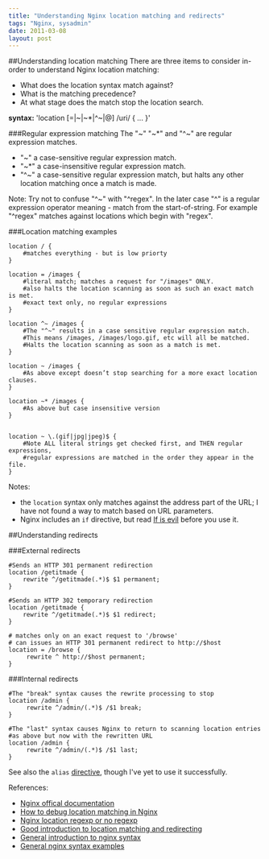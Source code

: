 ```yaml
---
title: "Understanding Nginx location matching and redirects"
tags: "Nginx, sysadmin"
date: 2011-03-08
layout: post
---
```


##Understanding location matching
There are three items to consider in-order to understand Nginx location matching:
* What does the location syntax match against?
* What is the matching precedence? 
* At what stage does the match stop the location search.

**syntax:** 'location [=|~|~\*|^~|@] /uri/ { ... }'

###Regular expression matching
The "~" "~\*" and "^~" are regular expression matches.

* "~" a case-sensitive regular expression match.
* "~\*" a case-insensitive regular expression match.
* "^~" a case-sensitive regular expression match, but halts any other location matching once a match is made.

Note: Try not to confuse "^~" with "^regex". In the later case "^" is a regular expression operator meaning - match from the start-of-string. For example "^regex" matches against locations which begin with "regex".

###Location matching examples

```
location / {
    #matches everything - but is low priorty
}

location = /images {
    #literal match; matches a request for "/images" ONLY. 
    #also halts the location scanning as soon as such an exact match is met.
    #exact text only, no regular expressions
}

location ^~ /images {
    #The "^~" results in a case sensitive regular expression match.
    #This means /images, /images/logo.gif, etc will all be matched. 
    #Halts the location scanning as soon as a match is met.
}

location ~ /images {
    #As above except doesn’t stop searching for a more exact location clauses.
}

location ~* /images {
    #As above but case insensitive version
} 


location ~ \.(gif|jpg|jpeg)$ {
    #Note ALL literal strings get checked first, and THEN regular expressions, 
    #regular expressions are matched in the order they appear in the file.
}
```

Notes:
* the `location` syntax only matches against the address part of the URL; I have not found a way to match based on URL parameters.
* Nginx includes an `if` directive, but read [If is evil](http://wiki.nginx.org/IfIsEvil) before you use it.

##Understanding redirects

###External redirects
```
#Sends an HTTP 301 permanent redirection
location /getitmade {
    rewrite ^/getitmade(.*)$ $1 permanent;
}

#Sends an HTTP 302 temporary redirection
location /getitmade {
    rewrite ^/getitmade(.*)$ $1 redirect;
}

# matches only on an exact request to '/browse'
# can issues an HTTP 301 permanent redirect to http://$host
location = /browse {
     rewrite ^ http://$host permanent;
}
```

###Internal redirects
```
#The "break" syntax causes the rewrite processing to stop
location /admin {
     rewrite ^/admin/(.*)$ /$1 break;
}

#The "last" syntax causes Nginx to return to scanning location entries
#as above but now with the rewritten URL
location /admin {
     rewrite ^/admin/(.*)$ /$1 last;
}
```

See also the `alias` [directive](http://wiki.nginx.org/HttpCoreModule), though I've yet to use it successfully.

References:
* [Nginx offical documentation](http://wiki.nginx.org/HttpCoreModule)
* [How to debug location matching in Nginx](http://www.nginx-discovery.com/2011/04/day-46-how-to-debug-location-in-nginx.html)
* [Nginx location regexp or no regexp](http://www.nginx-discovery.com/2011/04/day-45-location-regexp-or-no-regexp.html)
* [Good introduction to location matching and redirecting](http://blog.rackcorp.com/?p=31)
* [General introduction to nginx syntax](http://library.linode.com/web-servers/nginx/configuration/basic)
* [General nginx syntax examples](https://calomel.org/nginx.html)

